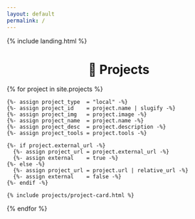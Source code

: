```yaml
---
layout: default
permalink: /
---
```


{% include landing.html %}

<h1 align="center" class="wow animated slideInUp" data-wow-delay=".15s" id="-heading-"><strong>💾 Projects</strong></h1>

<div class="card-columns m-3 mt-5">

  <!-- Local Projects -->
  {% for project in site.projects %}

    {%- assign project_type  = "local" -%}
    {%- assign project_id    = project.name | slugify -%}
    {%- assign project_img   = project.image -%}
    {%- assign project_name  = project.name -%}
    {%- assign project_desc  = project.description -%}
    {%- assign project_tools = project.tools -%}

    {%- if project.external_url -%}
      {%- assign project_url = project.external_url -%}
      {%- assign external    = true -%}
    {%- else -%}
      {%- assign project_url = project.url | relative_url -%}
      {%- assign external    = false -%}
    {%- endif -%}

    {% include projects/project-card.html %}

  {% endfor %}

</div>


<!-- 
{% include about/timeline.html source=site.data.industry-timeline %}
-->
